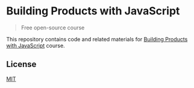 # Building Products with JavaScript

> Free open-source course

This repository contains code and related materials for [Building Products with JavaScript](https://www.youtube.com/playlist?list=PL_gX69xPLi-ljVdNhspjZUlPmBNjRgD2X) course.

## License

[MIT](https://opensource.org/licenses/mit-license)
